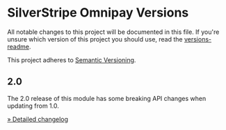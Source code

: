 # SilverStripe Omnipay Versions

All notable changes to this project will be documented in this file. If you're unsure which version of this project you should use, read the [versions-readme](docs/md/versions.md).

This project adheres to [Semantic Versioning](http://semver.org/).

## 2.0

The 2.0 release of this module has some breaking API changes when updating from 1.0.

[» Detailed changelog](docs/changelogs/2.0.md)
